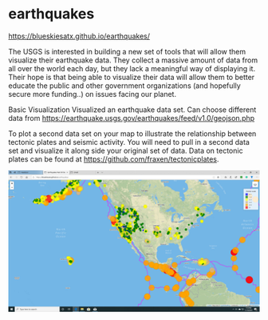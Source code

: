 # earthquakes
https://blueskiesatx.github.io/earthquakes/

The USGS is interested in building a new set of tools that will allow them visualize their earthquake data. They collect a massive amount of data from all over the world each day, but they lack a meaningful way of displaying it. Their hope is that being able to visualize their data will allow them to better educate the public and other government organizations (and hopefully secure more funding..) on issues facing our planet.

Basic Visualization
Visualized an earthquake data set. Can choose different data from https://earthquake.usgs.gov/earthquakes/feed/v1.0/geojson.php

To plot a second data set on your map to illustrate the relationship between tectonic plates and seismic activity. You will need to pull in a second data set and visualize it along side your original set of data. Data on tectonic plates can be found at https://github.com/fraxen/tectonicplates.

![earthquakes](img/seismic.png)
